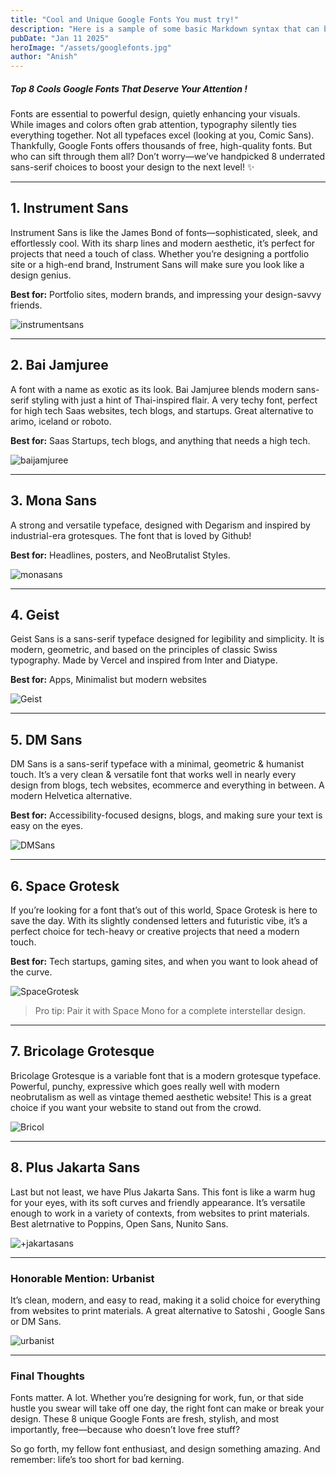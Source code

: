```yaml
---
title: "Cool and Unique Google Fonts You must try!"
description: "Here is a sample of some basic Markdown syntax that can be used when writing Markdown content in Astro."
pubDate: "Jan 11 2025"
heroImage: "/assets/googlefonts.jpg"
author: "Anish"
---
```


##### Top 8 Cools Google Fonts That Deserve Your Attention !

Fonts are essential to powerful design, quietly enhancing your visuals. While images and colors often grab attention, typography silently ties everything together. Not all typefaces excel (looking at you, Comic Sans).
Thankfully, Google Fonts offers thousands of free, high-quality fonts. But who can sift through them all? Don’t worry—we’ve handpicked 8 underrated sans-serif choices to boost your design to the next level! ✨

---

## 1. **Instrument Sans**

Instrument Sans is like the James Bond of fonts—sophisticated, sleek, and effortlessly cool. With its sharp lines and modern aesthetic, it’s perfect for projects that need a touch of class. Whether you’re designing a portfolio site or a high-end brand, Instrument Sans will make sure you look like a design genius.

**Best for:** Portfolio sites, modern brands, and impressing your design-savvy friends.

![instrumentsans](https://matejlatin.com/wp-content/uploads/2023/09/instrument@3x.png)

---

## 2. **Bai Jamjuree**

A font with a name as exotic as its look. Bai Jamjuree blends modern sans-serif styling with just a hint of Thai-inspired flair. A very techy font, perfect for high tech Saas websites, tech blogs, and startups. Great alternative to arimo, iceland or roboto.

**Best for:** Saas Startups, tech blogs, and anything that needs a high tech.

![baijamjuree](https://www.cufonfonts.com/images/thumb/20310/bai-jamjuree-741x415-39fdae88c5.jpg)

---

## 3. **Mona Sans**

A strong and versatile typeface, designed with Degarism and inspired by industrial-era grotesques. The font that is loved by Github!

**Best for:** Headlines, posters, and NeoBrutalist Styles.

![monasans](https://i0.wp.com/befonts.com/wp-content/uploads/2022/11/Mona-Sans-3.jpg)

---

## 4. **Geist**

Geist Sans is a sans-serif typeface designed for legibility and simplicity. It is modern, geometric, and based on the principles of classic Swiss typography. Made by Vercel and inspired from Inter and Diatype.

**Best for:** Apps, Minimalist but modern websites

![Geist](https://raw.githubusercontent.com/vercel/geist-font/HEAD/packages/next/.images/hero.png)

---

## 5. **DM Sans**

DM Sans is a sans-serif typeface with a minimal, geometric & humanist touch. It’s a very clean & versatile font that works well in nearly every design from blogs, tech websites, ecommerce and everything in between. A modern Helvetica alternative.

**Best for:** Accessibility-focused designs, blogs, and making sure your text is easy on the eyes.

![DMSans](https://www.deefont.com/wp-content/uploads/DM_Sans_Font_Family-1.webp)

---

## 6. **Space Grotesk**

If you’re looking for a font that’s out of this world, Space Grotesk is here to save the day. With its slightly condensed letters and futuristic vibe, it’s a perfect choice for tech-heavy or creative projects that need a modern touch.

**Best for:** Tech startups, gaming sites, and when you want to look ahead of the curve.

![SpaceGrotesk](https://scellus.com/wp-content/uploads/2024/03/featured-space-grotesk-regular-32-2000x1333.webp)

> Pro tip: Pair it with Space Mono for a complete interstellar design.

---

## 7. **Bricolage Grotesque**

Bricolage Grotesque is a variable font that is a modern grotesque typeface. Powerful, punchy, expressive which goes really well with modern neobrutalism as well as vintage themed aesthetic website! This is a great choice if you want your website to stand out from the crowd.

![Bricol](https://fountn.design/wp-content/uploads/2024/04/Bricolage-Grotesque-Variable-Font-2048x1152.webp)

---

## 8. **Plus Jakarta Sans**

Last but not least, we have Plus Jakarta Sans. This font is like a warm hug for your eyes, with its soft curves and friendly appearance. It’s versatile enough to work in a variety of contexts, from websites to print materials. Best aletrnative to Poppins, Open Sans, Nunito Sans.

![+jakartasans](https://cdn.tokotype.com/storage/blog/1667199606_plusj-font.gif)

---

### Honorable Mention: Urbanist

It’s clean, modern, and easy to read, making it a solid choice for everything from websites to print materials. A great alternative to Satoshi , Google Sans or DM Sans.

![urbanist](https://font.download/images/thumb/107254/urbanist-1110x492-6f4c34d144.jpg)

---

### Final Thoughts

Fonts matter. A lot. Whether you’re designing for work, fun, or that side hustle you swear will take off one day, the right font can make or break your design. These 8 unique Google Fonts are fresh, stylish, and most importantly, free—because who doesn’t love free stuff?

So go forth, my fellow font enthusiast, and design something amazing. And remember: life’s too short for bad kerning.
